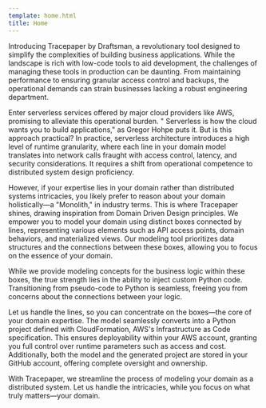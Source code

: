 ```yaml
---
template: home.html
title: Home
---
```


Introducing Tracepaper by Draftsman, a revolutionary tool designed to simplify the complexities of building business
applications. While the landscape is rich with low-code tools to aid development, the challenges of managing these tools
in production can be daunting. From maintaining performance to ensuring granular access control and backups, the
operational demands can strain businesses lacking a robust engineering department.

Enter serverless services offered by major cloud providers like AWS, promising to alleviate this operational burden. "
Serverless is how the cloud wants you to build applications," as Gregor Hohpe puts it. But is this approach practical?
In practice, serverless architecture introduces a high level of runtime granularity, where each line in your domain
model translates into network calls fraught with access control, latency, and security considerations. It requires a
shift from operational competence to distributed system design proficiency.

However, if your expertise lies in your domain rather than distributed systems intricacies, you likely prefer to reason
about your domain holistically—a "Monolith," in industry terms. This is where Tracepaper shines, drawing inspiration
from Domain Driven Design principles. We empower you to model your domain using distinct boxes connected by lines,
representing various elements such as API access points, domain behaviors, and materialized views. Our modeling tool
prioritizes data structures and the connections between these boxes, allowing you to focus on the essence of your
domain.

While we provide modeling concepts for the business logic within these boxes, the true strength lies in the ability to
inject custom Python code. Transitioning from pseudo-code to Python is seamless, freeing you from concerns about the
connections between your logic.

Let us handle the lines, so you can concentrate on the boxes—the core of your domain expertise. The model seamlessly
converts into a Python project defined with CloudFormation, AWS's Infrastructure as Code specification. This ensures
deployability within your AWS account, granting you full control over runtime parameters such as access and cost.
Additionally, both the model and the generated project are stored in your GitHub account, offering complete oversight
and ownership.

With Tracepaper, we streamline the process of modeling your domain as a distributed system. Let us handle the
intricacies, while you focus on what truly matters—your domain.
